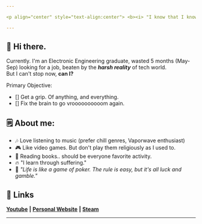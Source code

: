 ```yaml
---

<p align="center" style="text-align:center"> <b><i> "I know that I know nothing." </b></i></p>

---
```


## :wave: Hi there.
Currently. I'm an Electronic Engineering graduate, wasted 5 months (May-Sep) looking for a job, beaten by the <b><i>harsh reality</i></b> of tech world.<br>
But I can't stop now, <b>can I?</b>

Primary Objective:
- [] Get a grip. Of anything, and everything.
- [] Fix the brain to go vroooooooooom again.

## :spiral_notepad: About me:
- :notes: Love listening to music (prefer chill genres, Vaporwave enthusiast) 
- :video_game: Like video games. But don't play them religiously as I used to.
- :open_book: Reading books.. should be everyone favorite activity.
- :fire: "I learn through suffering."
- :smoking: <i> "Life is like a game of poker. The rule is easy, but it's all luck and gamble." </i>

## :link: Links
[**Youtube**](https://www.youtube.com/user/mapmaker42) **|** [**Personal Website**](https://faultytwo.wixsite.com/home) **|** [**Steam**](https://steamcommunity.com/id/faultytwo/)

---
